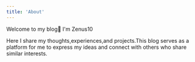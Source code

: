 ```yaml
---
title: 'About'
---
```


<!--
This content will be displayed at the top of the index page.
You can leave this empty if you don’t want to show any content.
-->

Welcome to my blog👋 I'm Zenus10

Here I share my thoughts,experiences,and projects.This blog serves as a platform for me to express my ideas and connect with others who share similar interests.